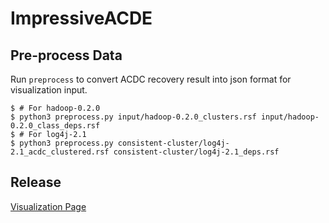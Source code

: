# ImpressiveACDE
## Pre-process Data
Run `preprocess` to convert ACDC recovery result into json format for visualization input. 

```shell
$ # For hadoop-0.2.0
$ python3 preprocess.py input/hadoop-0.2.0_clusters.rsf input/hadoop-0.2.0_class_deps.rsf
$ # For log4j-2.1
$ python3 preprocess.py consistent-cluster/log4j-2.1_acdc_clustered.rsf consistent-cluster/log4j-2.1_deps.rsf
```

## Release
[Visualization Page](http://54.183.64.51/ImpressiveACDC/visualization.html)
